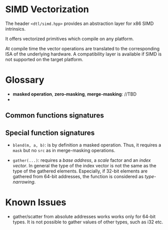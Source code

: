 # SIMD Vectorization

The header `<dtl/simd.hpp>` provides an abstraction layer for 
x86 SIMD intrinsics.

It offers vectorized primitives which compile on any platform. 

At compile time the vector operations are translated to the 
corresponding ISA of the underlying hardware.
A compatibility layer is available if SIMD is not supported 
on the target platform.

# Glossary

- **masked operation**, **zero-masking**, **merge-masking**: //TBD 
- 


## Common functions signatures

## Special function signatures

- `blend(m, a, b)`: is by definition a masked operation. Thus, it 
  requires a `mask` but no `src` as in merge-masking operations.  

- `gather(...)`: requires a *base address*, a *scale* factor and an *index 
  vector*. In general the type of the index vector is not the same as
  the type of the gathered elements. Especially, if 32-bit elements are 
  gathered from 64-bit addresses, the function is considered as 
  *type-narrowing*.

# Known Issues
- gather/scatter from absolute addresses works works only for 64-bit types.
  It is not possible to gather values of other types, such as i32 etc.
  